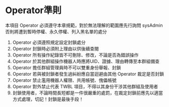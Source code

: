 # Operator準則

本項目 Operator 必須遵守本章規範，對於無法理解的範圍應先行詢問 sysAdmin 否則將遭到暫時停權、永久停權、列入黑名單的處分

1. Operator 必須遵照規定設定封鎖處分
2. Operator 封鎖時必須附上理由以供後續查閱
3. Operator 所有操作紀錄皆不可刪除、修改，不論是否為錯誤操作
4. Operator 於其他群組操作機器人時應將UID、證據、理由轉傳至本群組備查
5. Operator 擔任群組管理員時不可以雙重身份舉報、封鎖
6. Operator 若與被封鎖者發生過糾紛應自當迴避由其他 Operator 裁定是否封鎖
7. Operator 禁止濫用機器人權限、共用帳號、傀儡帳號
8. Operator 對外禁止代表 TWBL 項目，不得以其身份干涉其他群組及使用者
9. 封鎖使用者，不論時間長短都是一件很嚴重的處罰，在裁定封鎖前應先以適當方式處理，切記！封鎖是最後手段！


